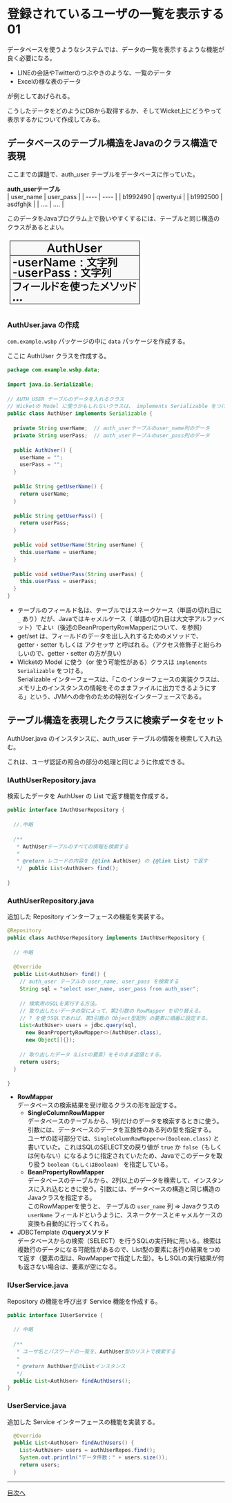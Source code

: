 # 登録されているユーザの一覧を表示する 01

データベースを使うようなシステムでは、データの一覧を表示するような機能が良く必要になる。

- LINEの会話やTwitterのつぶやきのような、一覧のデータ
- Excelの様な表のデータ

が例としてあげられる。

こうしたデータをどのようにDBから取得するか、そしてWicket上にどうやって表示するかについて作成してみる。

## データベースのテーブル構造をJavaのクラス構造で表現

ここまでの課題で、auth_user テーブルをデータベースに作っていた。

**auth_userテーブル**<br>
| user_name | user_pass |
| ---- | ---- |
| b1992490 | qwertyui |
| b1992500 | asdfghjk |
| .... | .... |

このデータをJavaプログラム上で扱いやすくするには、テーブルと同じ構造のクラスがあるとよい。

![fig01a](./fig01a.png)

### AuthUser.java の作成

`com.example.wsbp` パッケージの中に `data` パッケージを作成する。

ここに AuthUser クラスを作成する。

```java
package com.example.wsbp.data;

import java.io.Serializable;

// AUTH_USER テーブルのデータを入れるクラス
// Wicketの Model に使うかもしれないクラスは、 implements Serializable をつける
public class AuthUser implements Serializable {

  private String userName;  // auth_userテーブルのuser_name列のデータ
  private String userPass;  // auth_userテーブルのuser_pass列のデータ

  public AuthUser() {
    userName = "";
    userPass = "";
  }

  public String getUserName() {
    return userName;
  }

  public String getUserPass() {
    return userPass;
  }

  public void setUserName(String userName) {
    this.userName = userName;
  }

  public void setUserPass(String userPass) {
    this.userPass = userPass;
  }
}
```

- テーブルのフィールド名は、テーブルではスネークケース（単語の切れ目に `_` あり）だが、Javaではキャメルケース（ 単語の切れ目は大文字アルファベット）でよい（後述のBeanPropertyRowMapperについて、を参照）
- get/set は、フィールドのデータを出し入れするためのメソッドで、 getter・setter もしくは アクセッサ と呼ばれる。（アクセス修飾子と紛らわしいので、getter・setter の方が良い）
- Wicketの Model に使う（or 使う可能性がある）クラスは `implements Serializable` をつける。<br>Serializable インターフェースは、「このインターフェースの実装クラスは、メモリ上のインスタンスの情報をそのままファイルに出力できるようにする」という、JVMへの命令のための特別なインターフェースである。

## テーブル構造を表現したクラスに検索データをセット

AuthUser.java のインスタンスに、auth_user テーブルの情報を検索して入れ込む。

これは、ユーザ認証の照合の部分の処理と同じように作成できる。

### IAuthUserRepository.java

検索したデータを AuthUser の List で返す機能を作成する。

```java
public interface IAuthUserRepository {

  //.中略

  /**
   * AuthUserテーブルのすべての情報を検索する
   *
   * @return レコードの内容を {@link AuthUser} の {@link List} で返す
   */  public List<AuthUser> find();

}
```

### AuthUserRepository.java

追加した Repository インターフェースの機能を実装する。

```java
@Repository
public class AuthUserRepository implements IAuthUserRepository {

  // 中略
  
  @Override
  public List<AuthUser> find() {
    // auth_user テーブルの user_name, user_pass を検索する
    String sql = "select user_name, user_pass from auth_user";

    // 検索用のSQLを実行する方法。
    // 取り出したいデータの型によって、第2引数の RowMapper を切り替える。
    // ? を使うSQLであれば、第3引数の Object型配列 の要素に順番に設定する。
    List<AuthUser> users = jdbc.query(sql,
      new BeanPropertyRowMapper<>(AuthUser.class),
      new Object[]{});

    // 取り出したデータ（Listの要素）をそのまま返値とする。
    return users;
  }

}
```

- **RowMapper** <br>データベースの検索結果を受け取るクラスの形を設定する。
    - **SingleColumnRowMapper**<br>データベースのテーブルから、1列だけのデータを検索するときに使う。引数には、データベースのデータを互換性のある列の型を指定する。<br>ユーザの認可部分では、`SingleColumnRowMapper<>(Boolean.class)` と書いていた。これはSQLのSELECT文の戻り値が `true` か `false`（もしくは何もない）になるように指定されていたため、Javaでこのデータを取り扱う `boolean（もしくはBoolean）` を指定している。
    - **BeanPropertyRowMapper**<br>データベースのテーブルから、2列以上のデータを検索して、インスタンスに入れ込むときに使う。引数には、データベースの構造と同じ構造のJavaクラスを指定する。<br>このRowMapperを使うと、 テーブルの `user_name` 列 ⇒ Javaクラスの `userName` フィールドというように、スネークケースとキャメルケースの変換も自動的に行ってくれる。
- JDBCTemplate の**queryメソッド**<br>データベースからの検索（SELECT）を行うSQLの実行時に用いる。検索は複数行のデータになる可能性があるので、List型の要素に各行の結果をつめて返す（要素の型は、RowMapperで指定した型）。もしSQLの実行結果が何も返さない場合は、要素が空になる。

### IUserService.java

Repository の機能を呼び出す Service 機能を作成する。

```java
public interface IUserService {

  // 中略
  
  /**
   * ユーザ名とパスワードの一覧を、AuthUser型のリストで検索する
   *
   * @return AuthUser型のListインスタンス
   */
  public List<AuthUser> findAuthUsers();
}
```

### UserService.java

追加した Service インターフェースの機能を実装する。

```java
  @Override
  public List<AuthUser> findAuthUsers() {
    List<AuthUser> users = authUserRepos.find();
    System.out.println("データ件数：" + users.size());
    return users;
  }
```

----

[目次へ](../../README.md) 